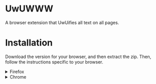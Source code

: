 # UwUWWW

A browser extension that UwUifies all text on all pages.

# Installation

Download the version for your browser, and then extract the zip. Then, follow the instructions specific to your browser.
<details>
  <summary>Firefox</summary>

1. Open `about:debugging` in a new tab.
2. Click the `This Firefox` button.
3. Click `Load Temporary Add-on...`, and navigate to your extracted zip.
4. Select the `manifest.json` file.
</details>
<details>
  <summary>Chrome</summary>

1. Open `chrome://extensions` in a new tab.
2. Enable developer mode in the top right corner.
3. Click the `Load unpacked` button.
4. Navigate to the folder containing your extracted zip, and select the extracted folder.
</details>
